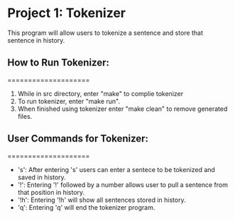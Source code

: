 Project 1: Tokenizer  
====================
This program will allow users to tokenize a sentence and store that sentence
in history.

## How to Run Tokenizer:
====================
1. While in src directory, enter "make" to complie tokenizer
2. To run tokenizer, enter "make run".
3. When finished using tokenizer enter "make clean" to remove generated
files.

## User Commands for Tokenizer:
====================
* 's': After entering 's' users can enter a sentece to be tokenized and saved
in history.
* '!': Entering '!' followed by a number allows user to pull a sentence from
that position in history. 
* '!h': Entering '!h' will show all sentences stored in history.
* 'q': Entering 'q' will end the tokenizer program.



